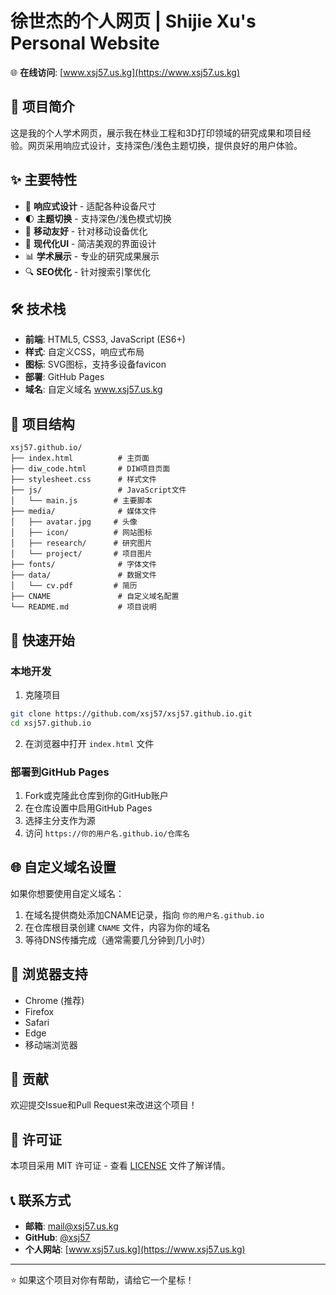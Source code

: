 # 徐世杰的个人网页 | Shijie Xu's Personal Website

🌐 **在线访问**: [www.xsj57.us.kg](https://www.xsj57.us.kg)

## 📖 项目简介

这是我的个人学术网页，展示我在林业工程和3D打印领域的研究成果和项目经验。网页采用响应式设计，支持深色/浅色主题切换，提供良好的用户体验。

## ✨ 主要特性

- 🎨 **响应式设计** - 适配各种设备尺寸
- 🌓 **主题切换** - 支持深色/浅色模式切换
- 📱 **移动友好** - 针对移动设备优化
- 🚀 **现代化UI** - 简洁美观的界面设计
- 📊 **学术展示** - 专业的研究成果展示
- 🔍 **SEO优化** - 针对搜索引擎优化

## 🛠️ 技术栈

- **前端**: HTML5, CSS3, JavaScript (ES6+)
- **样式**: 自定义CSS，响应式布局
- **图标**: SVG图标，支持多设备favicon
- **部署**: GitHub Pages
- **域名**: 自定义域名 www.xsj57.us.kg

## 📁 项目结构

```
xsj57.github.io/
├── index.html          # 主页面
├── diw_code.html       # DIW项目页面
├── stylesheet.css      # 样式文件
├── js/                 # JavaScript文件
│   └── main.js        # 主要脚本
├── media/              # 媒体文件
│   ├── avatar.jpg     # 头像
│   ├── icon/          # 网站图标
│   ├── research/      # 研究图片
│   └── project/       # 项目图片
├── fonts/              # 字体文件
├── data/               # 数据文件
│   └── cv.pdf         # 简历
├── CNAME               # 自定义域名配置
└── README.md           # 项目说明
```

## 🚀 快速开始

### 本地开发

1. 克隆项目
```bash
git clone https://github.com/xsj57/xsj57.github.io.git
cd xsj57.github.io
```

2. 在浏览器中打开 `index.html` 文件

### 部署到GitHub Pages

1. Fork或克隆此仓库到你的GitHub账户
2. 在仓库设置中启用GitHub Pages
3. 选择主分支作为源
4. 访问 `https://你的用户名.github.io/仓库名`

## 🌐 自定义域名设置

如果你想要使用自定义域名：

1. 在域名提供商处添加CNAME记录，指向 `你的用户名.github.io`
2. 在仓库根目录创建 `CNAME` 文件，内容为你的域名
3. 等待DNS传播完成（通常需要几分钟到几小时）

## 📱 浏览器支持

- Chrome (推荐)
- Firefox
- Safari
- Edge
- 移动端浏览器

## 🤝 贡献

欢迎提交Issue和Pull Request来改进这个项目！

## 📄 许可证

本项目采用 MIT 许可证 - 查看 [LICENSE](LICENSE) 文件了解详情。

## 📞 联系方式

- **邮箱**: mail@xsj57.us.kg
- **GitHub**: [@xsj57](https://github.com/xsj57)
- **个人网站**: [www.xsj57.us.kg](https://www.xsj57.us.kg)

---

⭐ 如果这个项目对你有帮助，请给它一个星标！
